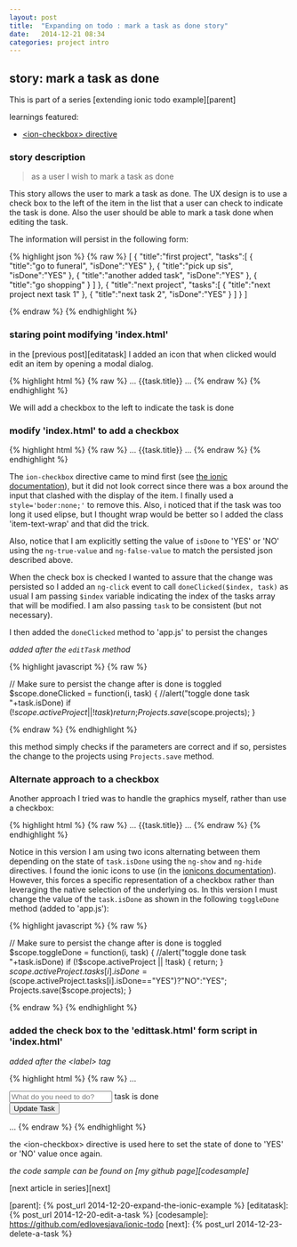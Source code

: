 ```yaml
---
layout: post
title:  "Expanding on todo : mark a task as done story"
date:   2014-12-21 08:34
categories: project intro
---
```


## story: mark a task as done

This is part of a series [extending ionic todo example][parent]

learnings featured:

 * [&lt;ion-checkbox&gt; directive](http://ionicframework.com/docs/api/directive/ionCheckbox/)

### story description

 > as a user I wish to mark a task as done

This story allows the user to mark a task as done. The UX design is to use a check box to the left of the item in the list that a user can check to indicate the task is done. Also the user should be able to mark a task done when editing the task.

The information will persist in the following form:

{% highlight json %}
{% raw %}
[
   {
      "title":"first project",
      "tasks":[
         {
            "title":"go to funeral",
            "isDone":"YES"
         },
         {
            "title":"pick up sis",
            "isDone":"YES"
         },
         {
            "title":"another added task",
            "isDone":"YES"
         },
         {
            "title":"go shopping"
         }
      ]
   },
   {
      "title":"next project",
      "tasks":[
         {
            "title":"next project next task 1"
         },
         {
            "title":"next task 2",
            "isDone":"YES"
         }
      ]
   }
]

{% endraw %}
{% endhighlight %}

### staring point modifying 'index.html'

in the [previous post][editatask]  I added an icon that when clicked would edit an item by opening a modal dialog. 


{% highlight html %}
{% raw %}
...
<ion-list>
  <ion-item class="item" ng-repeat="task in activeProject.tasks">
  {{task.title}}
    <i class="icon ion-edit" ng-click="editTask($index, task)"></i>
  </ion-item>
</ion-list>
 ...
{% endraw %}
{% endhighlight %}

We will add a checkbox to the left to indicate the task is done

### modify 'index.html' to add a checkbox

{% highlight html %}
{% raw %}
...
<ion-list>
  <ion-item class="item" ng-repeat="task in activeProject.tasks">
    <ion-checkbox class="item-text-wrap" style="border:none;" ng-model="task.isDone"  ng-model="task.isDone" ng-click="doneClicked($index, task)" ng-true-value="'YES'" ng-false-value="'NO'"><span>{{task.title}}</span></ion-checkbox>
    <i class="icon ion-edit" ng-click="editTask($index, task)"></i>
  </ion-item>
</ion-list>
 ...
{% endraw %}
{% endhighlight %}

The `ion-checkbox` directive came to mind first (see [the ionic documentation](http://ionicframework.com/docs/api/directive/ionCheckbox/)), but it did not look correct since there was a box around the input that clashed with the display of the item. I finally used a `style='boder:none;'` to remove this. Also, i noticed that if the task was too long it used elipse, but I thought wrap would be better so I added the class 'item-text-wrap' and that did the trick.

Also, notice that I am explicitly setting the value of `isDone` to 'YES' or 'NO' using the `ng-true-value` and `ng-false-value` to match the persisted json described above. 

When the check box is checked I wanted to assure that the change was persisted so I added an `ng-click` event to call `doneClicked($index, task)` as usual I am passing `$index` variable indicating the index of the tasks array that will be modified. I am also passing `task` to be consistent (but not necessary).

I then added the `doneClicked` method to 'app.js' to persist the changes

*added after the `editTask` method*

{% highlight javascript %}
{% raw %}

  // Make sure to persist the change after is done is toggled
  $scope.doneClicked = function(i, task) {
    //alert("toggle done task "+task.isDone)
    if (!$scope.activeProject || !task) {
      return;
    }
    Projects.save($scope.projects);
  }

{% endraw %}
{% endhighlight %}

this method simply checks if the parameters are correct and if so, persistes the change to the projects using `Projects.save` method.

### Alternate approach to a checkbox

Another approach I tried was to handle the graphics myself, rather than use a checkbox:

{% highlight html %}
{% raw %}
...
<ion-list>
  <ion-item class="item" ng-repeat="task in activeProject.tasks">
  <i class="icon ion-ios7-circle-outline " ng-hide="task.isDone=='YES'" ng-click="toggleDone($index, task)"></i>
  <i class="icon ion-checkmark-circled" ng-show="task.isDone=='YES'" ng-click="toggleDone($index, task)"></i>
  <span  ng-click="toggleDone($index, task)">{{task.title}}</span>
    <i class="icon ion-edit" ng-click="editTask($index, task)"></i>
  </ion-item>
</ion-list>
 ...
{% endraw %}
{% endhighlight %}


Notice in this version I am using two icons alternating between them depending on the state of `task.isDone` using the `ng-show` and `ng-hide` directives. I found the ionic icons to use (in the [ionicons documentation](http://ionicons.com/)). However, this forces a specific representation of a checkbox rather than leveraging the native selection of the underlying os. In this version I must change the value of the `task.isDone` as shown in the following `toggleDone` method (added to 'app.js'):

{% highlight javascript %}
{% raw %}

  // Make sure to persist the change after is done is toggled
  $scope.toggleDone = function(i, task) {
    //alert("toggle done task "+task.isDone)
    if (!$scope.activeProject || !task) {
      return;
    }
    $scope.activeProject.tasks[i].isDone = ($scope.activeProject.tasks[i].isDone=="YES")?"NO":"YES";
    Projects.save($scope.projects);
  }

{% endraw %}
{% endhighlight %}

### added the check box to the 'edittask.html' form script in 'index.html'

*added after the &lt;label&gt; tag*

{% highlight html %}
{% raw %}
...
<form ng-submit="updateTask(taskIndex, task)">
  <div class="list">
  <label class="item item-input">
    <input type="text" placeholder="What do you need to do?" ng-model="task.title">
    </label>
    <ion-checkbox ng-model="task.isDone"  ng-model="task.isDone" ng-true-value="'YES'" ng-false-value="'NO'">task is done</ion-checkbox>
  </div>
  <div class="padding">
    <button type="submit" class="button button-block button-positive">Update Task</button>
  </div>
</form>
...
{% endraw %}
{% endhighlight %}

the &lt;ion-checkbox&gt; directive is used here to set the state of done to 'YES' or 'NO' value once again. 

*the code sample can be found on [my github page][codesample]*

[next article in series][next]

[parent]:   {% post_url 2014-12-20-expand-the-ionic-example %}
[editatask]: {% post_url 2014-12-20-edit-a-task %}
[codesample]: https://github.com/edlovesjava/ionic-todo
[next]: {% post_url 2014-12-23-delete-a-task %}